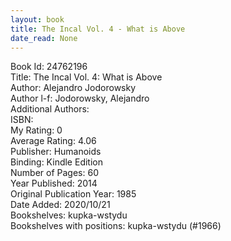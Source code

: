 ```yaml
---
layout: book
title: The Incal Vol. 4 - What is Above
date_read: None
---
```


Book Id: 24762196<br />
Title: The Incal Vol. 4: What is Above<br />
Author: Alejandro Jodorowsky<br />
Author l-f: Jodorowsky, Alejandro<br />
Additional Authors: <br />
ISBN: <br />
My Rating: 0<br />
Average Rating: 4.06<br />
Publisher: Humanoids<br />
Binding: Kindle Edition<br />
Number of Pages: 60<br />
Year Published: 2014<br />
Original Publication Year: 1985<br />
Date Added: 2020/10/21<br />
Bookshelves: kupka-wstydu<br />
Bookshelves with positions: kupka-wstydu (#1966)<br />

